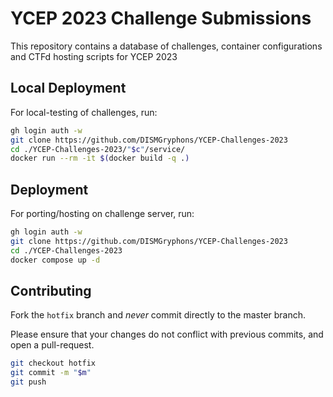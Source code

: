 
# YCEP 2023 Challenge Submissions

This repository contains a database of challenges, container configurations and CTFd hosting scripts for YCEP 2023

## Local Deployment

For local-testing of challenges, run:

```bash
gh login auth -w
git clone https://github.com/DISMGryphons/YCEP-Challenges-2023
cd ./YCEP-Challenges-2023/"$c"/service/
docker run --rm -it $(docker build -q .)
```
    
## Deployment

For porting/hosting on challenge server, run:

```bash
gh login auth -w
git clone https://github.com/DISMGryphons/YCEP-Challenges-2023
cd ./YCEP-Challenges-2023
docker compose up -d
```

## Contributing

Fork the `hotfix` branch and *never* commit directly to the master branch. 

Please ensure that your changes do not conflict with previous commits, and open a pull-request.

```bash
git checkout hotfix
git commit -m "$m"
git push 
```
